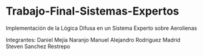 # Trabajo-Final-Sistemas-Expertos
Implementación de la Lógica Difusa en un Sistema Experto sobre Aerolienas 

Integrantes: 
Daniel Mejia Naranjo 
Manuel Alejandro Rodriguez Madrid
Steven Sanchez Restrepo

